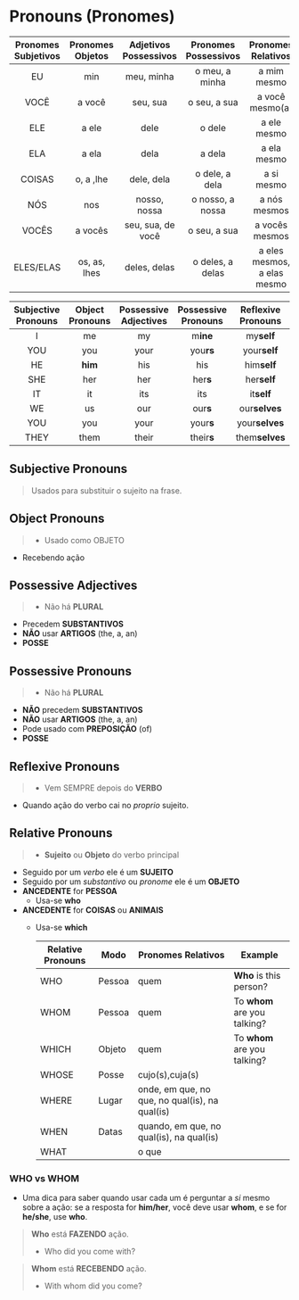 
# Pronouns (Pronomes)

| Pronomes Subjetivos | Pronomes Objetos | Adjetivos Possessivos | Pronomes Possessivos | Pronomes Relativos          |
|:-------------------:|:----------------:|:---------------------:|:--------------------:|:---------------------------:|
| EU                   | min             | meu, minha            | o meu, a minha       | a mim mesmo                 |
| VOCÊ                 | a você          | seu, sua              | o seu, a sua         | a você mesmo(a)             |
| ELE                  | a ele           | dele                  | o dele               | a ele mesmo                 |
| ELA                  | a ela           | dela                  | a dela               | a ela mesmo                 |
| COISAS               | o, a ,lhe       | dele, dela            | o dele, a dela       | a si mesmo                  |
| NÓS                  | nos             | nosso, nossa          | o nosso, a nossa     | a nós mesmos                |
| VOCÊS                | a vocês         | seu, sua, de você     | o seu, a sua         | a vocês mesmos              |
| ELES/ELAS            | os, as, lhes    | deles, delas          | o deles, a delas     | a eles mesmos, a elas mesmo |

| Subjective Pronouns | Object Pronouns | Possessive Adjectives | Possessive Pronouns | Reflexive Pronouns |
|:-------------------:|:---------------:|:---------------------:|:-------------------:|:------------------:|
| I                   | me              | my                    | m**ine**            | my**self**         |
| YOU                 | you             | your                  | you**rs**           | your**self**       |
| HE                  | **him**         | his                   | his                 | him**self**        |
| SHE                 | her             | her                   | her**s**            | her**self**        |
| IT                  | it              | its                   | its                 | it**self**         |
| WE                  | us              | our                   | our**s**            | our**selves**      |
| YOU                 | you             | your                  | your**s**           | your**selves**      |
| THEY                | them            | their                 | their**s**          | them**selves**      |

## Subjective Pronouns

> Usados para substituir o sujeito na frase.

## Object Pronouns
>
> - Usado como OBJETO
>
- Recebendo ação

## Possessive Adjectives
>
> - Não há **PLURAL**
>
- Precedem **SUBSTANTIVOS**
- **NÃO** usar **ARTIGOS** (the, a, an)
- **POSSE**

## Possessive Pronouns
>
> - Não há **PLURAL**
>
- **NÃO** precedem **SUBSTANTIVOS**
- **NÃO** usar **ARTIGOS** (the, a, an)
- Pode usado com  **PREPOSIÇÃO** (of)
- **POSSE**

## Reflexive Pronouns
>
> - Vem SEMPRE depois do **VERBO**
>
- Quando ação do verbo cai no _proprio_ sujeito.

## Relative Pronouns
>
> - **Sujeito** ou **Objeto** do verbo principal
>
- Seguido por um _verbo_ ele é um **SUJEITO**
- Seguido por um _substantivo_ ou _pronome_ ele é um **OBJETO**
- **ANCEDENTE** for **PESSOA**
  - Usa-se **who**
- **ANCEDENTE** for **COISAS** ou **ANIMAIS**
  - Usa-se **which**

    | Relative Pronouns  | Modo   | Pronomes Relativos                                  | Example
    |--------------------|--------|-----------------------------------------------------|--------------------|
    | WHO                | Pessoa | quem                                                | **Who** is this person?
    | WHOM               | Pessoa | quem                                                | To **whom** are you talking?
    | WHICH              | Objeto | quem                                                | To **whom** are you talking?
    | WHOSE              | Posse  | cujo(s),cuja(s)                                     |
    | WHERE              | Lugar  | onde, em que, no que, no qual(is), na qual(is)      |
    | WHEN               | Datas  | quando, em que, no qual(is), na qual(is)            |
    | WHAT               |        | o que                                               |

### WHO vs WHOM
- Uma dica para saber quando usar cada um é perguntar a _si_ mesmo sobre a ação: se a resposta for **him/her**, você deve usar **whom**, e se for **he/she**, use **who**.


> **Who** está **FAZENDO** ação.
> - Who did you come with?

> **Whom** está **RECEBENDO** ação.
> - With whom did you come?


